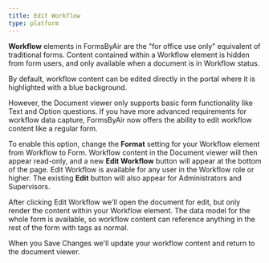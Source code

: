 ```yaml
---
title: Edit Workflow
type: platform
---
```


**Workflow** elements in FormsByAir are the "for office use only" equivalent of traditional forms. Content contained within a Workflow element is hidden from form users, and only available when a document is in Workflow status.

By default, workflow content can be edited directly in the portal where it is highlighted with a blue background.

However, the Document viewer only supports basic form functionality like Text and Option questions. If you have more advanced requirements for workflow data capture, FormsByAir now offers the ability to edit workflow content like a regular form.

To enable this option, change the **Format** setting for your Workflow element from Workflow to Form. Workflow content in the Document viewer will then appear read-only, and a new **Edit Workflow** button will appear at the bottom of the page. Edit Workflow is available for any user in the Workflow role or higher. The existing **Edit** button will also appear for Administrators and Supervisors.

After clicking Edit Workflow we'll open the document for edit, but only render the content within your Workflow element. The data model for the whole form is available, so workflow content can reference anything in the rest of the form with tags as normal.

When you Save Changes we'll update your workflow content and return to the document viewer.